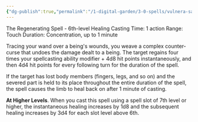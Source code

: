 ```yaml
---
{"dg-publish":true,"permalink":"/1-digital-garden/3-0-spells/vulnera-sanentur/"}
---
```


The Regenerating Spell - 6th-level Healing
Casting Time: 1 action
Range: Touch
Duration: Concentration, up to 1 minute

Tracing your wand over a being's wounds, you weave a complex counter-curse that undoes the damage dealt to a being. The target regains four times your spellcasting ability modifier + 4d8 hit points instantaneously, and then 4d4 hit points for every following turn for the duration of the spell.

If the target has lost body members (fingers, legs, and so on) and the severed part is held to its place throughout the entire duration of the spell, the spell causes the limb to heal back on after 1 minute of casting.

**At Higher Levels**. When you cast this spell using a spell slot of 7th level or higher, the instantaneous healing increases by 1d8 and the subsequent healing increases by 3d4 for each slot level above 6th.